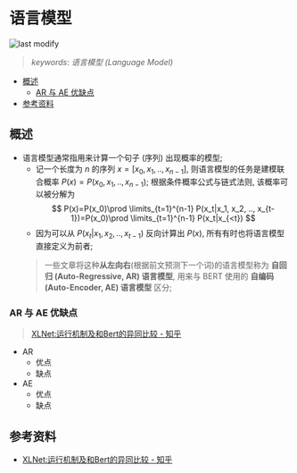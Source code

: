 语言模型
===
<!--START_SECTION:badge-->

![last modify](https://img.shields.io/static/v1?label=last%20modify&message=2023-01-05%2020%3A57%3A37&color=yellowgreen&style=flat-square)

<!--END_SECTION:badge-->
<!--info
top: false
hidden: false
-->

> *keywords*: *语言模型 (Language Model)*

<!--START_SECTION:toc-->
- [概述](#概述)
    - [AR 与 AE 优缺点](#ar-与-ae-优缺点)
- [参考资料](#参考资料)
<!--END_SECTION:toc-->

<!-- 快速编辑

> algorithms/[xxx](../../../../algorithms/README.md#xxx)

<div align="center"><img src="../../../_assets/Sentence-BERT模型图.png" height="300" /></div>

-->


## 概述
- 语言模型通常指用来计算一个句子 (序列) 出现概率的模型; 
    - 记一个长度为 $n$ 的序列 $x=\left[x_0, x_1, .., x_{n-1}\right]$, 则语言模型的任务是建模联合概率 $P(x)=P(x_0, x_1, .., x_{n-1})$; 根据条件概率公式与链式法则, 该概率可以被分解为 
    $$
    P(x)=P(x_0)\prod \limits_{t=1}^{n-1} P(x_t|x_1, x_2, .., x_{t-1})=P(x_0)\prod \limits_{t=1}^{n-1} P(x_t|x_{<t})
    $$
    - 因为可以从 $P(x_t|x_1, x_2, .., x_{t-1})$ 反向计算出 $P(x)$, 所有有时也将语言模型直接定义为前者;
    > 一些文章将这种**从左向右**(根据前文预测下一个词)的语言模型称为 **自回归 (Auto-Regressive, AR) 语言模型**, 用来与 BERT 使用的 **自编码 (Auto-Encoder, AE) 语言模型** 区分;

### AR 与 AE 优缺点
> [XLNet:运行机制及和Bert的异同比较 - 知乎](https://zhuanlan.zhihu.com/p/70257427)
- AR
    - 优点
    - 缺点
- AE
    - 优点
    - 缺点


## 参考资料
- [XLNet:运行机制及和Bert的异同比较 - 知乎](https://zhuanlan.zhihu.com/p/70257427)